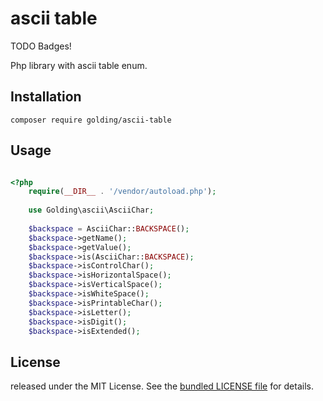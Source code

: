 # ascii table

TODO Badges!



Php library with ascii table enum.

## Installation

```shell
composer require golding/ascii-table
```

## Usage
```php

<?php
    require(__DIR__ . '/vendor/autoload.php');
    
    use Golding\ascii\AsciiChar;
    
    $backspace = AsciiChar::BACKSPACE();
    $backspace->getName();
    $backspace->getValue();
    $backspace->is(AsciiChar::BACKSPACE);
    $backspace->isControlChar();
    $backspace->isHorizontalSpace();
    $backspace->isVerticalSpace();
    $backspace->isWhiteSpace();
    $backspace->isPrintableChar();
    $backspace->isLetter();
    $backspace->isDigit();
    $backspace->isExtended();
```

## License
released under the MIT License.
See the [bundled LICENSE file](LICENSE) for details.
